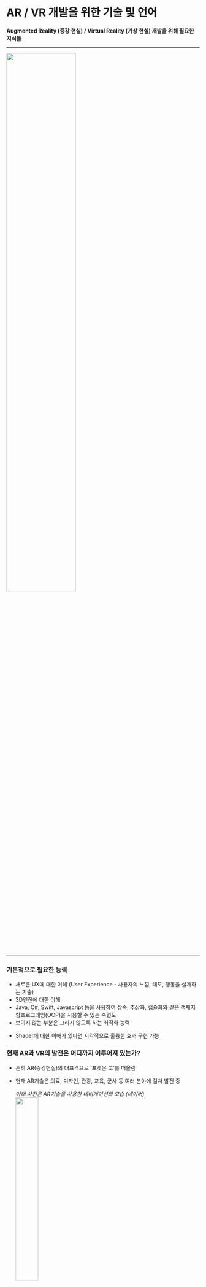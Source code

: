 # AR / VR 개발을 위한 기술 및 언어  

**Augmented Reality (증강 현실) / Virtual Reality (가상 현실) 개발을 위해 필요한 지식들**

---

<img src="https://github.com/ChaeDoll/Presentation/assets/108540812/593c4755-a0db-4f91-b6e5-d532d9018082" width="60%">

---

### 기본적으로 필요한 능력

- 새로운 UX에 대한 이해 (User Experience - 사용자의 느낌, 태도, 행동을 설계하는 기술)
- 3D엔진에 대한 이해
- Java, C#, Swift, Javascript 등을 사용하여 상속, 추상화, 캡슐화와 같은 객체지향프로그래밍(OOP)을 사용할 수 있는 숙련도
- 보이지 않는 부분은 그리지 않도록 하는 최적화 능력  
+ Shader에 대한 이해가 있다면 시각적으로 훌륭한 효과 구현 가능  

### 현재 AR과 VR의 발전은 어디까지 이루어져 있는가?

- 흔히 AR(증강현실)의 대표격으로 ‘포켓몬 고’를 떠올림
- 현재 AR기술은 의료, 디자인, 관광, 교육, 군사 등 여러 분야에 걸쳐 발전 중
    
    *아래 사진은 AR기술을 사용한 네비게이션의 모습 (네이버)*
    <img src="https://github.com/ChaeDoll/Presentation/assets/108540812/f45750da-c07f-4bf8-9988-b9461f98ae91" width="35%">  
   
    *IVAS(통합 시각 증강 시스템)*
    <img src="https://github.com/ChaeDoll/Presentation/assets/108540812/2e526b64-9763-48a3-92fa-7ce47e802276" width="35%">  
    (지도, 나침반, 시야공유, 전장공유, 번역기, 조준/야간투시 기능, 열상 기능 등)  
    
- 인스타그램, 스노우 등 카메라를 사용하는 어플리케이션에 있는 필터
    
    *AR 기술을 사용한 카메라 필터는 유튜브 쇼츠, 인스타, 틱톡 등 널리 쓰이고 있다*
    <img src="https://github.com/ChaeDoll/Presentation/assets/108540812/5543fc46-c2d4-4657-b978-4a5f851397b4" width="35%">  
    
- VR은 시뮬레이션에 주로 사용 (스포츠, 군사, 의료 등)  
    <img src="https://github.com/ChaeDoll/Presentation/assets/108540812/c1d28f6c-20b4-4a6d-9812-774fee14a88e" width="35%">  
    
    <img src="https://github.com/ChaeDoll/Presentation/assets/108540812/0ceeb511-2a22-46a3-92d9-6dca7c2b2bd4" width="35%">  
    
    <img src="https://github.com/ChaeDoll/Presentation/assets/108540812/a6804e42-3f62-4aca-9dc4-6079f8cc9259" width="35%">  
    
- 몰입 체험형 게임 / 영상 관람

---

### AR / VR 개발에 사용되는 프로그래밍 언어, 기술들

- Spark AR - Javascript 기반 AR 콘텐츠 개발 키트 (인스타그램, 페이스북에서만 구동)
- ARKit, ARCore - 각각 애플, 구글이 만든 AR 개발 API (소프트웨어 빌드 및 통합 정의, 프로토콜 세트) , AR 엔진을 Native로 구현 가능하여 최고의 성능을 기대할 수 있음. 단, 플랫폼 마다(iOS/Android) 언어와 API가 다르기에 따로 만들어야 함
- Unity AR Foundation - 위 두 개를 하나로 합쳐 사용 가능하도록 개발하는 엔진. 두 엔진의 기능을 100% 발휘할 수는 없지만 C#언어 하나만으로 iOS, Android 두 가지 모두 사용가능한 개발 가능
- 8th wall - 웹에서 AR을 실행할 수 있도록 한 웹 AR API. 다만 웹에서 구현되다 보니 성능이 그리 좋지 않음
- WebXR - 위에 있는 8th wall의 성능을 대폭 개선한 개발 엔진. 앱과 유사한 수준의 성능을 기대할 수 있다. 아직 개발 단계에 있는 인터페이스.

---

### 내가 제일 관심을 가지고 있는 기술 → WebXR API

데스크탑, 스마트폰, VR기기, AR기기 모든 디바이스에서 접속할 수 있고 체험할 수 있음 ⇒ 
*반응형 웹을 상상하면 편하다!*

> API 란? Application Programming Interface의 약자로서 두 어플리케이션 간 통신에 사용되는 언어나 메세지를 의미한다. 여기에서는 사용자(디바이스)와 가상공간(소프트웨어) 간의 연결을 의미하는 것으로 사용된다. 가상/증강현실 소프트웨어를 다양한 웹 디바이스에서 제어할 수 있도록 하는 것! 

웹 사이트 형태로 존재하는 가상/증강현실 소프트웨어를 제어할 수 있는 기술이 준비되었으니 이제 웹에 가상현실을 띄울 수만 있으면 된다.

- Babylon.js - Javascript 3D 엔진
- A-Frame - 웹에서 가상현실을 시작하는 Javascript Framework
- Three.js - 몰입형 환경을 위한 3D 라이브러리
- WebGL - 웹그래픽라이브러리를 통해 별도 플러그인을 사용하지 않고도 웹에 고성능 3D, 2D 그래픽을 렌더링 할 수 있는  Javascript API
